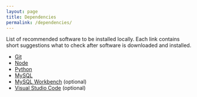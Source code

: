 ```yaml
---
layout: page
title: Dependencies
permalink: /dependencies/
---
```


List of recommended software to be installed locally. Each link contains short suggestions what to check after software is downloaded and installed.
- [Git](/documentation/dependencies-git)
- [Node](/documentation/dependencies-node)
- [Python](/documentation/dependencies-python)
- [MySQL](/documentation/dependencies-mysql)
- [MySQL Workbench](/documentation/dependencies-mysql-workbench) (optional)
- [Visual Studio Code](/documentation/dependencies-visual-studio-code/) (optional)
